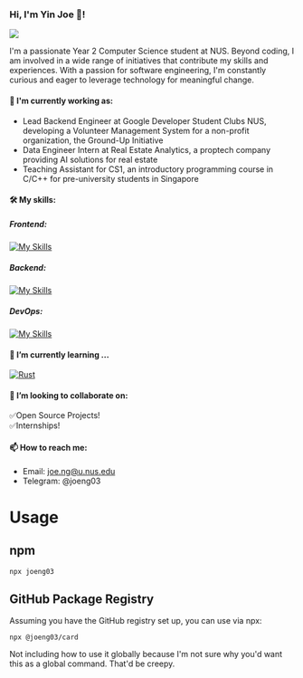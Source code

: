 ### Hi, I'm Yin Joe 🤠!

![](https://komarev.com/ghpvc/?username=joeng03&color=green)

I'm a passionate Year 2 Computer Science student at NUS. Beyond coding, I am involved in a wide range of initiatives that contribute my skills and experiences. With a passion for software engineering, I'm constantly curious and eager to leverage technology for meaningful change.

#### 🔭 I'm currently working as:

- Lead Backend Engineer at Google Developer Student Clubs NUS, developing a Volunteer Management System for a non-profit organization, the Ground-Up Initiative
- Data Engineer Intern at Real Estate Analytics, a proptech company providing AI solutions for real estate
- Teaching Assistant for CS1, an introductory programming course in C/C++ for pre-university students in Singapore

#### 🛠️ My skills:

##### Frontend:

[![My Skills](https://skillicons.dev/icons?i=ts,js,react,redux,graphql,mui,tailwind,html,css,jquery&perline=10)](https://skillicons.dev)

##### Backend:

[![My Skills](https://skillicons.dev/icons?i=nodejs,go,c,cpp,cs,java,py,nestjs,flask,django,rails,prisma,postgresql,mysql,mongodb,redis&perline=10)](https://skillicons.dev)

##### DevOps:

[![My Skills](https://skillicons.dev/icons?i=linux,bash,git,docker,aws,github,githubactions,gitlab,vercel,gradle,jest,selenium&perline=10)](https://skillicons.dev)

#### 🌱 I’m currently learning ...

[![Rust](https://skillicons.dev/icons?i=rust,vue)](https://skillicons.dev)

#### 👯 I’m looking to collaborate on:

✅Open Source Projects!\
✅Internships!

#### 📫 How to reach me:

- Email: joe.ng@u.nus.edu
- Telegram: @joeng03

<!--
**joeng03/joeng03** is a ✨ _special_ ✨ repository because its `README.md` (this file) appears on your GitHub profile.

Here are some ideas to get you started:

- 🔭 I’m currently working on ...
- 🌱 I’m currently learning ...
- 👯 I’m looking to collaborate on ...
- 🤔 I’m looking for help with ...
- 💬 Ask me about ...
- 📫 How to reach me: ...
- ⚡ Fun fact: ...
-->

# Usage

## npm

```
npx joeng03
```

## GitHub Package Registry

Assuming you have the GitHub registry set up, you can use via npx:

```
npx @joeng03/card
```

Not including how to use it globally because I'm not sure why you'd want this as a global command. That'd be creepy.
